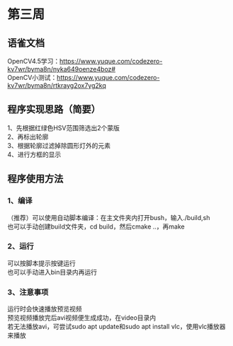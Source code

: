 # 第三周
## 语雀文档
OpenCV4.5学习：https://www.yuque.com/codezero-kv7wr/byma8n/nyka649oenze4boz#  
OpenCV小测试：https://www.yuque.com/codezero-kv7wr/byma8n/rtkrayg2ox7yg2kq  
## 程序实现思路（简要）
1、先根据红绿色HSV范围筛选出2个蒙版  
2、再标出轮廓  
3、根据轮廓过滤掉除圆形灯外的元素  
4、进行方框的显示  
## 程序使用方法  
### 1、编译  
（推荐）可以使用自动脚本编译：在主文件夹内打开bush，输入./build,sh  
也可以手动创建build文件夹，cd build，然后cmake ..，再make  
### 2、运行
可以按脚本提示按键运行  
也可以手动进入bin目录内再运行  
### 3、注意事项
运行时会快速播放预览视频  
预览视频播放完后avi视频便生成成功，在video目录内  
若无法播放avi，可尝试sudo apt update和sudo apt install vlc，使用vlc播放器来播放  
